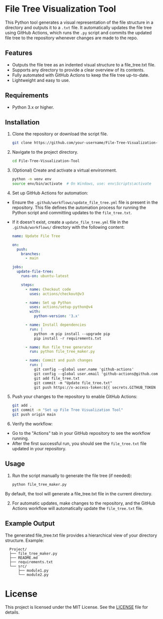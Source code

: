 # File Tree Visualization Tool

This Python tool generates a visual representation of the file structure in a directory and outputs it to a `.txt` file. It automatically updates the file tree using GitHub Actions, which runs the `.py` script and commits the updated file tree to the repository whenever changes are made to the repo.

## Features

- Outputs the file tree as an indented visual structure to a file_tree.txt file.
- Supports any directory to provide a clear overview of its contents.
- Fully automated with GitHub Actions to keep the file tree up-to-date.
- Lightweight and easy to use.

## Requirements

- Python 3.x or higher.

## Installation

1. Clone the repository or download the script file.

   ```bash
   git clone https://github.com/your-username/File-Tree-Visualization-Tool.git

2. Navigate to the project directory.

   ```bash
   cd File-Tree-Visualization-Tool

3. (Optional) Create and activate a virtual environment.

   ```bash
   python -m venv env
   source env/bin/activate  # On Windows, use: env\Scripts\activate

4. Set up GitHub Actions for automation:

- Ensure the `.github/workflows/update_file_tree.yml` file is present in the repository. This file defines the automation process for running the Python script and committing updates to the `file_tree.txt`.
-  If it doesn't exist, create a `update_file_tree.yml` file in the `.github/workflows/` directory with the following content:

   ```yaml
   name: Update File Tree
   
   on:
     push:
       branches:
         - main
   
   jobs:
     update-file-tree:
       runs-on: ubuntu-latest
   
       steps:
         - name: Checkout code
           uses: actions/checkout@v3
   
         - name: Set up Python
           uses: actions/setup-python@v4
           with:
             python-version: '3.x'
   
         - name: Install dependencies
           run: |
             python -m pip install --upgrade pip
             pip install -r requirements.txt
   
         - name: Run file tree generator
           run: python file_tree_maker.py
   
         - name: Commit and push changes
           run: |
             git config --global user.name 'github-actions'
             git config --global user.email 'github-actions@github.com'
             git add file_tree.txt
             git commit -m "Update file_tree.txt"
             git push https://x-access-token:${{ secrets.GITHUB_TOKEN }}@github.com/${{ github.repository }}.git

5. Push your changes to the repository to enable GitHub Actions:

   ```bash
   git add .
   git commit -m "Set up File Tree Visualization Tool"
   git push origin main

6. Verify the workflow:

- Go to the "Actions" tab in your GitHub repository to see the workflow running.
- After the first successful run, you should see the `file_tree.txt` file updated in your repository.

## Usage
1. Run the script manually to generate the file tree (if needed):

   ```bash
   python file_tree_maker.py
By default, the tool will generate a file_tree.txt file in the current directory.

2. For automatic updates, make changes to the repository, and the GitHub Actions workflow will automatically update the `file_tree.txt` file.

## Example Output

The generated file_tree.txt file provides a hierarchical view of your directory structure. Example:
   
      Project/
      ├── file_tree_maker.py
      ├── README.md
      ├── requirements.txt
      └── src/
          ├── module1.py
          └── module2.py

# License
This project is licensed under the MIT License. See the [LICENSE](LICENSE) file for details.
